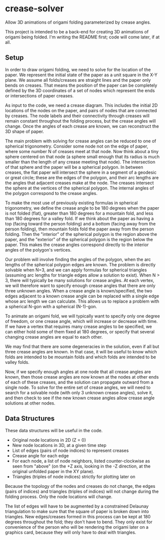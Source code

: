 # crease-solver
Allow 3D animations of origami folding parameterized by crease angles.

This project is intended to be a back-end for creating 3D animations of origami
being folded.  I'm writing the README first; code will come later, if at all.

## Setup 

In order to draw origami folding, we need to solve for the location of the
paper.  We represent the initial state of the paper as a unit square in the X-Y
plane.  We assume all folds/creases are straight lines and the paper only bends
on creases. That means the position of the paper can be completely defined by
the 3D coordinates of a set of nodes which represent the ends or intersections
of paper creases.

As input to the code, we need a crease diagram.  This includes the initial 2D
locations of the nodes on the paper, and pairs of nodes that are connected by
creases.  The node labels and their connectivity through creases will remain
constant throughout the folding process, but the crease angles will change.
Once the angles of each crease are known, we can reconstruct the 3D shape of 
paper.

The main problem with solving for crease angles can be reduced to one of
spherical trigonometry.  Consider some node not on the edge of paper, where some
number N of creases meet at that node.  Now think about a tiny sphere centered
on that node (a sphere small enough that its radius is much smaller than the
length of any crease meeting that node).  The intersection of that sphere and
the paper will be a spherical polygon.  In between creases, the flat paper will
intersect the sphere in a segment of a geodesic or great circle; these are the
edges of the polygon, and their arc lengths are the angles that adjacent creases
make at the node.  The creases intersect the sphere at the vertices of the
spherical polygon.  The internal angles of the polygon correspond to the crease
angles.

To make the most use of previously existing formulas in spherical trigonometry,
we define the crease angle to be 180 degrees when the paper is not folded
(flat), greater than 180 degrees for a mountain fold, and less than 180 degrees
for a valley fold.  If we think about the paper as having a top (facing toward
the person folding) and a bottom (facing away from the person folding),
then mountain folds fold the paper away from the person folding.  Then
the "interior" of the spherical polygon is the region above the paper, and the
"exterior" of the spherical polygon is the region below the paper.
This makes the crease angles correspond directly to the interior angles of the
polygon's vertices.

Our problem will involve finding the angles of the polygon, when the arc lengths
of the spherical polygon edges are known.  The problem is directly solvable when
N=3, and we can apply formulas for spherical triangles (assuming arc lengths for
triangle edges allow a solution to exist).  When N > 3, there will typically be
many solutions for crease angles.  At each vertex, we will therefore want to
specify enough crease angles that there are only three unknown angles.  When a
crease angle is known/specified, the two edges adjacent to a known crease angle
can be replaced with a single edge whose arc length we can calculate.  This
allows us to replace a problem with a spherical N-gon with a spherical
(N-1)-gon.  

To animate an origami fold, we will typically want to specify only one degree of
freedom, or one crease angle, which will increase or decrease with time.  If we
have a vertex that requires many crease angles to be specified, we can either
hold some of them fixed at 180 degrees, or specify that several changing crease
angles are equal to each other.

We may find that there are some degeneracies in the solution, even if all but three
crease angles are known.  In that case, it will be useful to know which folds
are intended to be mountain folds and which folds are intended to be valley
folds.

Now, if we specify enough angles at one node that all crease angles are known,
then those crease angles are now known at the nodes at other ends of each of
these creases, and the solution can propagate outward from a single node.
To solve for the entire set of crease angles, we will need to search for a
solvable node (with only 3 unknown crease angles), solve it, and then check to
see if the new known crease angles allow crease angle solutions at other nodes.

## Data Structures

These data structures will be useful in the code.

* Original node locations in 2D (Z = 0)
* New node locations in 3D, at a given time step
* List of edges (pairs of node indices) to represent creases
* Crease angle for each edge
* For each node, a list of node neighbors, listed counter-clockwise as seen from
  "above" (on the +Z axis, looking in the -Z direction, at the original unfolded
  paper in the XY plane).
* Triangles (triples of node indices) strictly for plotting later on

Because the topology of the nodes and creases do not change, the edges (pairs of
indices) and triangles (triples of indices) will not change during the folding
process.  Only the node locations will change.

The list of edges will have to be augmented by a constrained Delaunay
triangulation to make sure that the square of paper is broken down into
triangles.  New edges/creases formed in this process can be kept at 180 degrees
throughout the fold; they don't have to bend.  They only exist for convenience
of the person who will be rendering the origami later on a graphics card,
because they will only have to deal with triangles.





